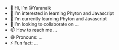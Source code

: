 - 👋 Hi, I’m @Yaranaik
- 👀 I’m interested in learning Phyton and Javascript 
- 🌱 I’m currently learning Phyton and Javascript 
- 💞️ I’m looking to collaborate on ...
- 📫 How to reach me ...
- 😄 Pronouns: ...
- ⚡ Fun fact: ...

<!---
Yaranaik/Yaranaik is a ✨ special ✨ repository because its `README.md` (this file) appears on your GitHub profile.
You can click the Preview link to take a look at your changes.
--->
